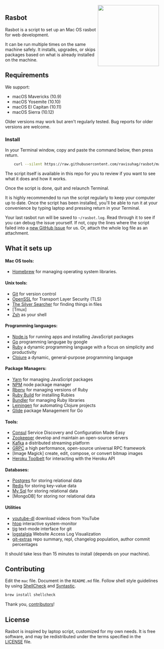 <img align="right" height="200" src="https://cdn.dribbble.com/users/9964/screenshots/605047/hover-bot.gif">

## Rasbot


Rasbot is a script to set up an Mac OS rasbot for web development.

It can be run multiple times on the same machine safely.
It installs, upgrades, or skips packages
based on what is already installed on the machine.

Requirements
------------

We support:

* macOS Mavericks (10.9)
* macOS Yosemite (10.10)
* macOS El Capitan (10.11)
* macOS Sierra (10.12)

Older versions may work but aren't regularly tested. Bug reports for older
versions are welcome.


### Install

In your Terminal window, copy and paste the command below, then press return.
```sh
    curl --silent https://raw.githubusercontent.com/ravisuhag/rasbot/master/mac | sh 2>&1 | tee ~/rasbot.log
```
The script itself is available in this repo for you to review if you want to see what it does and how it works.

Once the script is done, quit and relaunch Terminal.

It is highly recommended to run the script regularly to keep your computer up to date. Once the script has been installed, you'll be able to run it at your convenience by typing laptop and pressing return in your Terminal.

Your last rasbot run will be saved to `~/rasbot.log`.
Read through it to see if you can debug the issue yourself.
If not, copy the lines where the script failed into a
[new GitHub Issue](https://github.com/ravisuhag/rasbot/issues/new) for us.
Or, attach the whole log file as an attachment.

## What it sets up

#### Mac OS tools:

* [Homebrew] for managing operating system libraries.

[Homebrew]: http://brew.sh/

#### Unix tools:

* [Git] for version control
* [OpenSSL] for Transport Layer Security (TLS)
* [The Silver Searcher] for finding things in files
* [Tmux]  
* [Zsh] as your shell

[Git]: https://git-scm.com/
[OpenSSL]: https://www.openssl.org/
[The Silver Searcher]: https://github.com/ggreer/the_silver_searcher
[Zsh]: http://www.zsh.org/

#### Programming languages:

* [Node.js] for running apps and installing JavaScript packages
* [Go] programming langugae by google
* [Ruby] a dynamic programming language with a focus on simplicity and productivity
* [Clojure] a dynamic, general-purpose programming language

[Node.js]: http://nodejs.org/
[Go]: https://golang.org/
[Ruby]: https://www.ruby-lang.org/en/
[Clojure]: https://clojure.org/

#### Package Managers:

* [Yarn] for managing JavaScript packages
* [NPM] node package manager
* [Rbenv] for managing versions of Ruby
* [Ruby Build] for installing Rubies
* [Bundler] for managing Ruby libraries
* [Leiningen] for automating Clojure projects
* [Glide] package Management for Go

[Yarn]: https://yarnpkg.com/en/
[NPM]: https://www.npmjs.org/
[Rbenv]: https://github.com/sstephenson/rbenv
[Ruby Build]: https://github.com/sstephenson/ruby-build
[Bundler]: http://bundler.io/
[Leiningen]: https://leiningen.org/
[Glide]: https://glide.sh/


#### Tools: 

* [Consul] Service Discovery and Configuration Made Easy
* [Zookeeper] develop and maintain an open-source servers
* [Kafka] a distributed streaming platform
* [GRPC] a high performance, open-source universal RPC framework
* [Image Magick] create, edit, compose, or convert bitmap images
* [Heroku Toolbelt] for interacting with the Heroku API

[Consul]: https://www.consul.io/
[Zookeeper]: https://zookeeper.apache.org/
[Kafka]: https://kafka.apache.org/
[GRPC]: http://www.grpc.io/
[ImageMagick]: http://www.imagemagick.org/
[Heroku Toolbelt]: https://www.heroku.com/

#### Databases:

* [Postgres] for storing relational data
* [Redis] for storing key-value data
* [My Sql] for storing relational data
* [MongoDB] for storing nor relational data

[Postgres]: http://www.postgresql.org/
[Redis]: http://redis.io/
[My Sql]: https://www.mysql.com/
[Mongo DB]: https://www.mongodb.com/

#### Utilities
* [youtube-dl] download videos from YouTube
* [htop] interactive system-monitor
* [tig] text-mode interface for git
* [logstalgia] Website Access Log Visualization
* [git-extras] repo summary, repl, changelog population, author commit percentages 

[youtube-dl]: https://rg3.github.io/youtube-dl/
[htop]: http://hisham.hm/htop/
[tig]: https://github.com/jonas/tig
[logstalgia]: http://logstalgia.io/
[git-extras]: https://github.com/tj/git-extras

It should take less than 15 minutes to install (depends on your machine).

## Contributing


Edit the `mac` file.
Document in the `README.md` file.
Follow shell style guidelines by using [ShellCheck] and [Syntastic].

```sh
brew install shellcheck
```

[ShellCheck]: http://www.shellcheck.net/about.html
[Syntastic]: https://github.com/scrooloose/syntastic

Thank you, [contributors]!

[contributors]: https://github.com/ravisuhag/rasbot/graphs/contributors

## License

Rasbot is inspired by laptop script, customized for my own needs. It is free software, and may be redistributed under the terms specified in the [LICENSE] file.

[LICENSE]: LICENSE


